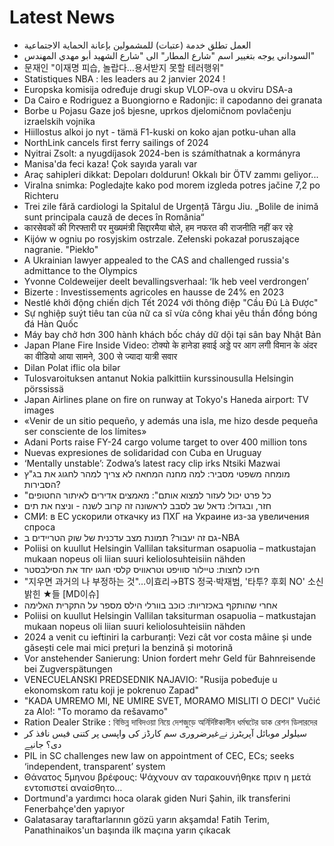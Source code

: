 # Latest News
-  العمل تطلق خدمة (عتبات) للمشمولين بإعانة الحماية الاجتماعية
-  السوداني يوجه بتغيير اسم "شارع المطار" الى "شارع الشهيد أبو مهدي المهندس"
-  문재인 "이재명 피습, 놀랍다…용서받지 못할 테러행위"
-  Statistiques NBA : les leaders au 2 janvier 2024 !
-  Europska komisija određuje drugi skup VLOP-ova u okviru DSA-a
-  Da Cairo e Rodriguez a Buongiorno e Radonjic: il capodanno dei granata
-  Borbe u Pojasu Gaze još bjesne, uprkos djelomičnom povlačenju izraelskih vojnika
-  Hiillostus alkoi jo nyt - tämä F1-kuski on koko ajan potku-uhan alla
-  NorthLink cancels first ferry sailings of 2024
-  Nyitrai Zsolt: a nyugdíjasok 2024-ben is számíthatnak a kormányra
-  Manisa'da feci kaza! Çok sayıda yaralı var
-  Araç sahipleri dikkat: Depoları doldurun! Okkalı bir ÖTV zammı geliyor...
-  Viralna snimka: Pogledajte kako pod morem izgleda potres jačine 7,2 po Richteru
-  Trei zile fără cardiologi la Spitalul de Urgență Târgu Jiu. „Bolile de inimă sunt principala cauză de deces în România“
-  कारसेवकों की गिरफ्तारी पर मुख्यमंत्री सिद्दारमैया बोले, हम नफरत की राजनीति नहीं कर रहे
-  Kijów w ogniu po rosyjskim ostrzale. Zełenski pokazał poruszające nagranie. "Piekło"
-  A Ukrainian lawyer appealed to the CAS and challenged russia's admittance to the Olympics
-  Yvonne Coldeweijer deelt bevallingsverhaal: ‘Ik heb veel verdrongen’
-  Bizerte : Investissements agricoles en hausse de 24% en 2023
-  Nestlé khởi động chiến dịch Tết 2024 với thông điệp "Cầu Đủ Là Được"
-  Sự nghiệp suýt tiêu tan của nữ ca sĩ vừa công khai yêu thần đồng bóng đá Hàn Quốc
-  Máy bay chở hơn 300 hành khách bốc cháy dữ dội tại sân bay Nhật Bản
-  Japan Plane Fire Inside Video: टोक्यो के हानेडा हवाई अड्डे पर आग लगी विमान के अंदर का वीडियो आया सामने, 300 से ज्यादा यात्री सवार
-  Dilan Polat iflic ola bilər
-  Tulosvaroituksen antanut Nokia palkittiin kurssinousulla Helsingin pörssissä
-  Japan Airlines plane on fire on runway at Tokyo's Haneda airport: TV images
-  «Venir de un sitio pequeño, y además una isla, me hizo desde pequeña ser consciente de los límites»
-  Adani Ports raise FY-24 cargo volume target to over 400 million tons
-  Nuevas expresiones de solidaridad con Cuba en Uruguay
-  ‘Mentally unstable’: Zodwa’s latest racy clip irks Ntsiki Mazwai
-  מומחה משפטי מסביר: למה מחנה המחאה לא צריך למהר לחגוג את בג"ץ הסבירות?
-  "כל פרט יכול לעזור למצוא אותם": מאמצים אדירים לאיתור החטופים
-  חזר, ובגדול: נדאל שב לסבב לראשונה זה קרוב לשנה - וניצח את תים
-  СМИ: в ЕС ускорили откачку из ПХГ на Украине из-за увеличения спроса
-  גם זה יעבור? תמונת מצב עדכנית של שוק הטריידים ב-NBA
-  Poliisi on kuullut Helsingin Vallilan taksiturman osapuolia – matkustajan mukaan nopeus oli liian suuri keliolosuhteisiin nähden
-  חיכו לחצות: טיילור סוויפט וטראוויס קלסי חגגו יחד את הסילבסטר
-  "지우면 과거의 나 부정하는 것"…이효리→BTS 정국·박재범, '타투? 후회 NO' 소신 밝힌 ★들 [MD이슈]
-  אחרי שהותקף באכזריות: כוכב בוורלי הילס מספר על התקרית האלימה
-  Poliisi on kuullut Helsingin Vallilan taksiturman osapuolia – matkustajan mukaan nopeus oli liian suuri keliolosuhteisiin nähden
-  2024 a venit cu ieftiniri la carburanți: Vezi cât vor costa mâine și unde găsești cele mai mici prețuri la benzină și motorină
-  Vor anstehender Sanierung: Union fordert mehr Geld für Bahnreisende bei Zugverspätungen
-  VENECUELANSKI PREDSEDNIK NAJAVIO: &quot;Rusija pobeđuje u ekonomskom ratu koji je pokrenuo Zapad&quot;
-  &quot;KADA UMREMO MI, NE UMIRE SVET, MORAMO MISLITI O DECI&quot; Vučić za Alo!: &quot;To moramo da rešavamo&quot;
-  Ration Dealer Strike : বিভিন্ন দাবিদওয়া নিয়ে দেশজুড়ে অর্নির্দিষ্টকালীন ধর্মঘটের ডাক রেশন ডিলারদের
-  سیلولر موبائل آپریٹرز نےغیرضروری سم کارڈز کی واپسی پر کتنی فیس نافذ کر دی؟ جانیے
-  PIL in SC challenges new law on appointment of CEC, ECs; seeks ‘independent, transparent’ system
-  Θάνατος 5μηνου βρέφους: Ψάχνουν αν ταρακουνήθηκε πριν η μετά εντοπιστεί αναίσθητο…
-  Dortmund'a yardımcı hoca olarak giden Nuri Şahin, ilk transferini Fenerbahçe'den yapıyor
-  Galatasaray taraftarlarının gözü yarın akşamda! Fatih Terim, Panathinaikos'un başında ilk maçına yarın çıkacak
